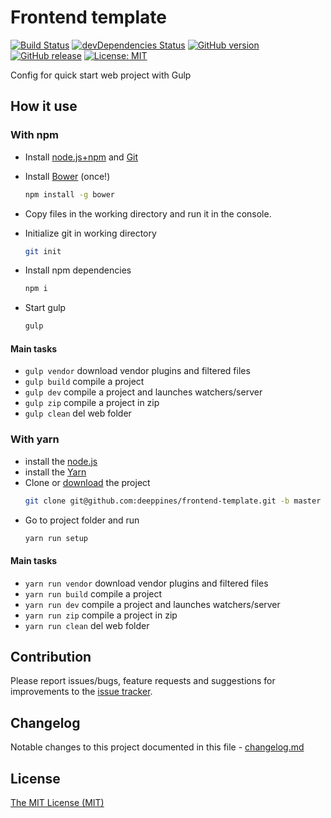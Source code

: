 # Frontend template

[![Build Status](https://travis-ci.org/deeppines/frontend-template.svg?branch=master)](https://travis-ci.org/deeppines/frontend-template)
[![devDependencies Status](https://david-dm.org/deeppines/frontend-template/dev-status.svg)](https://david-dm.org/deeppines/frontend-template?type=dev)
[![GitHub version](https://badge.fury.io/gh/deeppines%2Ffrontend-template.svg)](https://github.com/deeppines/frontend-template)
[![GitHub release](https://img.shields.io/github/release/deeppines/frontend-template.svg)](https://github.com/deeppines/frontend-template/releases)
[![License: MIT](https://img.shields.io/badge/License-MIT-blue.svg)](https://github.com/deeppines/frontend-template/blob/master/LICENSE)

Config for quick start web project with Gulp

## How it use

### With npm

+ Install [node.js+npm](https://nodejs.org) and [Git](https://git-scm.com/downloads)
+ Install [Bower](http://bower.io/) (once!)
  ```bash
  npm install -g bower
  ```

+ Copy files in the working directory and run it in the console.
+ Initialize git in working directory
  ```bash
  git init
  ```

+ Install npm dependencies
  ```bash
  npm i
  ```

+ Start gulp
  ```bash
  gulp
  ```

#### Main tasks

+ `gulp vendor` download vendor plugins and filtered files
+ `gulp build` compile a project
+ `gulp dev` compile a project and launches watchers/server
+ `gulp zip` compile a project in zip
+ `gulp clean` del web folder

### With yarn

+ install the [node.js](https://nodejs.org)
+ install the [Yarn](https://yarnpkg.com/en/docs/install)
+ Clone or [download](https://github.com/deeppines/frontend-template/archive/gulp4.zip) the project
    ```bash
    git clone git@github.com:deeppines/frontend-template.git -b master --depth 1 my-project
    ```
+ Go to project folder and run
    ```bash
    yarn run setup
    ```

#### Main tasks

+ `yarn run vendor` download vendor plugins and filtered files
+ `yarn run build` compile a project
+ `yarn run dev` compile a project and launches watchers/server
+ `yarn run zip` compile a project in zip
+ `yarn run clean` del web folder

## Contribution

Please report issues/bugs, feature requests and suggestions for improvements to the [issue tracker][issue].

## Changelog

Notable changes to this project documented in this file - [changelog.md][changelog]

## License

[The MIT License (MIT)][license]

[changelog]:https://github.com/deeppines/frontend-template/blob/master/CHANGELOG.md
[license]:https://github.com/deeppines/frontend-template/blob/master/LICENSE
[issue]:https://github.com/deeppines/frontend-template/issues

